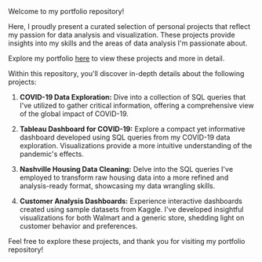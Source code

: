 Welcome to my portfolio repository!

Here, I proudly present a curated selection of personal projects that reflect my passion for data analysis and visualization. These projects provide insights into my skills and the areas of data analysis I'm passionate about.

Explore my portfolio [here](https://aabhi96.github.io/portfolio/) to view these projects and more in detail.

Within this repository, you'll discover in-depth details about the following projects:

1. **COVID-19 Data Exploration:** Dive into a collection of SQL queries that I've utilized to gather critical information, offering a comprehensive view of the global impact of COVID-19.

2. **Tableau Dashboard for COVID-19:** Explore a compact yet informative dashboard developed using SQL queries from my COVID-19 data exploration. Visualizations provide a more intuitive understanding of the pandemic's effects.

3. **Nashville Housing Data Cleaning:** Delve into the SQL queries I've employed to transform raw housing data into a more refined and analysis-ready format, showcasing my data wrangling skills.

4. **Customer Analysis Dashboards:** Experience interactive dashboards created using sample datasets from Kaggle. I've developed insightful visualizations for both Walmart and a generic store, shedding light on customer behavior and preferences.

Feel free to explore these projects, and thank you for visiting my portfolio repository!

